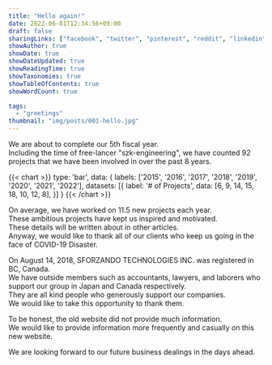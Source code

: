 ```yaml
---
title: "Hello again!"
date: 2022-06-01T12:34:56+09:00
draft: false
sharingLinks: ["facebook", "twitter", "pinterest", "reddit", "linkedin", "email"]
showAuthor: true
showDate: true
showDateUpdated: true
showReadingTime: true
showTaxonomies: true
showTableOfContents: true
showWordCount: true

tags:
  - "greetings"
thumbnail: "img/posts/001-hello.jpg"
---
```


We are about to complete our 5th fiscal year.  
Including the time of free-lancer "szk-engineering", we have counted 92 projects that we have been involved in over the past 8 years.

{{< chart >}}
type: 'bar',
data: {
  labels: ['2015', '2016', '2017', '2018', '2019', '2020', '2021', '2022'],
  datasets: [{
    label: '# of Projects',
    data: [6, 9, 14, 15, 18, 10, 12, 8],
  }]
}
{{< /chart >}}

On average, we have worked on 11.5 new projects each year.  
These ambitious projects have kept us inspired and motivated.  
These details will be written about in other articles.  
Anyway, we would like to thank all of our clients who keep us going in the face of COVID-19 Disaster.

On August 14, 2018, SFORZANDO TECHNOLOGIES INC. was registered in BC, Canada.  
We have outside members such as accountants, lawyers, and laborers who support our group in Japan and Canada respectively.  
They are all kind people who generously support our companies.  
We would like to take this opportunity to thank them.

To be honest, the old website did not provide much information.  
We would like to provide information more frequently and casually on this new website.

We are looking forward to our future business dealings in the days ahead.
